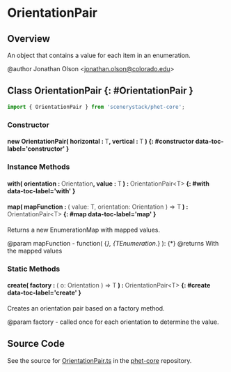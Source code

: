 # OrientationPair

## Overview

An object that contains a value for each item in an enumeration.

@author Jonathan Olson &lt;jonathan.olson@colorado.edu&gt;

## Class OrientationPair {: #OrientationPair }


```js
import { OrientationPair } from 'scenerystack/phet-core';
```
### Constructor

#### new OrientationPair( horizontal : <span style="font-weight: 400; opacity: 80%;">T</span>, vertical : <span style="font-weight: 400; opacity: 80%;">T</span> ) {: #constructor data-toc-label='constructor' }

### Instance Methods

#### with( orientation : <span style="font-weight: 400; opacity: 80%;">Orientation</span>, value : <span style="font-weight: 400; opacity: 80%;">T</span> ) : <span style="font-weight: 400; opacity: 80%;">OrientationPair&lt;T&gt;</span> {: #with data-toc-label='with' }

#### map( mapFunction : <span style="font-weight: 400; opacity: 80%;">( value: T, orientation: Orientation ) =&gt; T</span> ) : <span style="font-weight: 400; opacity: 80%;">OrientationPair&lt;T&gt;</span> {: #map data-toc-label='map' }

Returns a new EnumerationMap with mapped values.

@param mapFunction - function( {*}, {TEnumeration.*} ): {*}
@returns With the mapped values

### Static Methods

#### create( factory : <span style="font-weight: 400; opacity: 80%;">( o: Orientation ) =&gt; T</span> ) : <span style="font-weight: 400; opacity: 80%;">OrientationPair&lt;T&gt;</span> {: #create data-toc-label='create' }

Creates an orientation pair based on a factory method.

@param factory - called once for each orientation to determine
                            the value.



## Source Code

See the source for [OrientationPair.ts](https://github.com/phetsims/phet-core/blob/main/js/OrientationPair.ts) in the [phet-core](https://github.com/phetsims/phet-core) repository.
